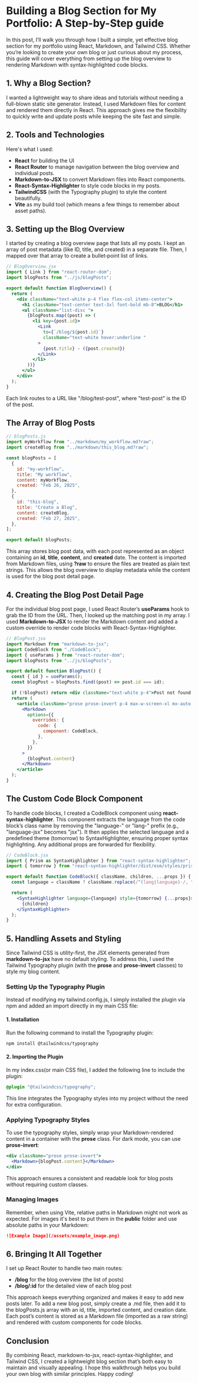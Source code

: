 # Building a Blog Section for My Portfolio: A Step-by-Step guide

In this post, I’ll walk you through how I built a simple, yet effective blog section for my portfolio using React, Markdown, and Tailwind CSS. Whether you’re looking to create your own blog or just curious about my process, this guide will cover everything from setting up the blog overview to rendering Markdown with syntax-highlighted code blocks.

## 1. Why a Blog Section?

I wanted a lightweight way to share ideas and tutorials without needing a full-blown static site generator. Instead, I used Markdown files for content and rendered them directly in React. This approach gives me the flexibility to quickly write and update posts while keeping the site fast and simple.

## 2. Tools and Technologies

Here's what I used:

- **React** for building the UI
- **React Router** to manage navigation between the blog overview and individual posts.
- **Markdown-to-JSX** to convert Markdown files into React components.
- **React-Syntax-Highlighter** to style code blocks in my posts.
- **TailwindCSS** (with the Typography plugin) to style the content beautifully.
- **Vite** as my build tool (which means a few things to remember about asset paths).

## 3. Setting up the Blog Overview

I started by creating a blog overview page that lists all my posts. I kept an array of post metadata (like ID, title, and created) in a separate file. Then, I mapped over that array to create a bullet‑point list of links.

```jsx
// BlogOverview.jsx
import { Link } from "react-router-dom";
import blogPosts from "../js/blogPosts";

export default function BlogOverview() {
  return (
    <div className="text-white p-4 flex flex-col items-center">
      <h1 className="text-center text-3xl font-bold mb-8">BLOG</h1>
      <ul className="list-disc ">
        {blogPosts.map((post) => (
          <li key={post.id}>
            <Link
              to={`/blog/${post.id}`}
              className="text-white hover:underline "
            >
              {post.title} - ({post.created})
            </Link>
          </li>
        ))}
      </ul>
    </div>
  );
}
```

Each link routes to a URL like "/blog/test-post", where "test-post" is the ID of the post.

## The Array of Blog Posts

```js
// blogPosts.js
import myWorkflow from "../markdown/my_workflow.md?raw";
import createBlog from "../markdown/this_blog.md?raw";

const blogPosts = [
  {
    id: "my-workflow",
    title: "My workflow",
    content: myWorkflow,
    created: "Feb 26, 2025",
  },
  {
    id: "this-blog",
    title: "Create a Blog",
    content: createBlog,
    created: "Feb 27, 2025",
  },
];

export default blogPosts;
```

This array stores blog post data, with each post represented as an object containing an **id**, **title**, **content**, and **created** date. The content is imported from Markdown files, using **?raw** to ensure the files are treated as plain text strings. This allows the blog overview to display metadata while the content is used for the blog post detail page.

## 4. Creating the Blog Post Detail Page

For the individual blog post page, I used React Router’s **useParams** hook to grab the ID from the URL. Then, I looked up the matching post in my array. I used **Markdown-to-JSX** to render the Markdown content and added a custom override to render code blocks with React-Syntax-Highlighter.

```jsx
// BlogPost.jsx
import Markdown from "markdown-to-jsx";
import CodeBlock from "./CodeBlock";
import { useParams } from "react-router-dom";
import blogPosts from "../js/blogPosts";

export default function BlogPost() {
  const { id } = useParams();
  const blogPost = blogPosts.find((post) => post.id === id);

  if (!blogPost) return <div className="text-white p-4">Post not found.</div>;
  return (
    <article className="prose prose-invert p-4 max-w-screen-xl mx-auto ">
      <Markdown
        options={{
          overrides: {
            code: {
              component: CodeBlock,
            },
          },
        }}
      >
        {blogPost.content}
      </Markdown>
    </article>
  );
}
```

## The Custom Code Block Component

To handle code blocks, I created a CodeBlock component using **react-syntax-highlighter**. This component extracts the language from the code block’s class name by removing the "language-" or "lang-" prefix (e.g., "language-jsx" becomes "jsx"). It then applies the selected language and a predefined theme (tomorrow) to SyntaxHighlighter, ensuring proper syntax highlighting. Any additional props are forwarded for flexibility.

```jsx
// CodeBlock.jsx
import { Prism as SyntaxHighlighter } from "react-syntax-highlighter";
import { tomorrow } from "react-syntax-highlighter/dist/esm/styles/prism";

export default function CodeBlock({ className, children, ...props }) {
  const language = className ? className.replace(/^(lang|language)-/, "") : "";

  return (
    <SyntaxHighlighter language={language} style={tomorrow} {...props}>
      {children}
    </SyntaxHighlighter>
  );
}
```

## 5. Handling Assets and Styling

Since Tailwind CSS is utility-first, the JSX elements generated from **markdown-to-jsx** have no default styling. To address this, I used the Tailwind Typography plugin (with the **prose** and **prose-invert** classes) to style my blog content.

### Setting Up the Typography Plugin

Instead of modifying my tailwind.config.js, I simply installed the plugin via npm and added an import directly in my main CSS file:

#### 1. Installation

Run the following command to install the Typography plugin:

```bash
npm install @tailwindcss/typography
```

#### 2. Importing the Plugin

In my index.css(or main CSS file), I added the following line to include the plugin:

```css
@plugin "@tailwindcss/typography";
```

This line integrates the Typography styles into my project without the need for extra configuration.

### Applying Typography Styles

To use the typography styles, simply wrap your Markdown-rendered content in a container with the **prose** class. For dark mode, you can use **prose-invert**:

```jsx
<div className="prose prose-invert">
  <Markdown>{blogPost.content}</Markdown>
</div>
```

This approach ensures a consistent and readable look for blog posts without requiring custom classes.

### Managing Images

Remember, when using Vite, relative paths in Markdown might not work as expected. For images it's best to put them in the **public** folder and use absolute paths in your Markdown:

```md
![Example Image](/assets/example_image.png)
```

## 6. Bringing It All Together

I set up React Router to handle two main routes:

- **/blog** for the blog overview (the list of posts)
- **/blog/:id** for the detailed view of each blog post

This approach keeps everything organized and makes it easy to add new posts later. To add a new blog post, simply create a .md file, then add it to the blogPosts.js array with an id, title, imported content, and creation date. Each post’s content is stored as a Markdown file (imported as a raw string) and rendered with custom components for code blocks.

## Conclusion

By combining React, markdown-to-jsx, react-syntax-highlighter, and Tailwind CSS, I created a lightweight blog section that’s both easy to maintain and visually appealing. I hope this walkthrough helps you build your own blog with similar principles. Happy coding!
